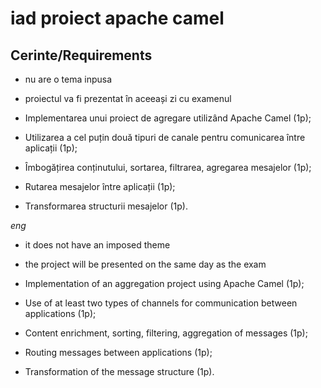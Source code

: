# iad proiect apache camel

## Cerinte/Requirements

- nu are o tema inpusa
- proiectul va fi prezentat în aceeași zi cu examenul

- Implementarea unui proiect de agregare utilizând Apache Camel (1p);
- Utilizarea a cel puțin două tipuri de canale pentru comunicarea între aplicații (1p);
- Îmbogățirea conținutului, sortarea, filtrarea, agregarea mesajelor (1p);
- Rutarea mesajelor între aplicații (1p);
- Transformarea structurii mesajelor (1p).

_eng_

- it does not have an imposed theme
- the project will be presented on the same day as the exam

- Implementation of an aggregation project using Apache Camel (1p);
- Use of at least two types of channels for communication between applications (1p);
- Content enrichment, sorting, filtering, aggregation of messages (1p);
- Routing messages between applications (1p);
- Transformation of the message structure (1p).